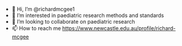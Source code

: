 - 👋 Hi, I’m @richardmcgee1 
- 👀 I’m interested in paediatric research methods and standards
- 💞️ I’m looking to collaborate on paediatric research
- 📫 How to reach me https://www.newcastle.edu.au/profile/richard-mcgee

<!---
richardmcgee/richardmcgee is a ✨ special ✨ repository because its `README.md` (this file) appears on your GitHub profile.
You can click the Preview link to take a look at your changes.
--->
